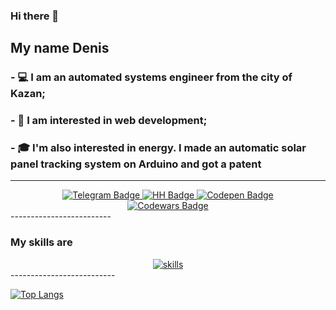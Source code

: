### Hi there 👋

## My name Denis
### - 💻 I am an automated systems engineer from the city of Kazan;
### - 📖 I am interested in web development;
### - 🎓 I'm also interested in energy. I made an automatic solar panel tracking system on Arduino and got a patent


---
<div id="badges" align="center">
  <a href="https://web.telegram.org/k/#@Denis_goto">
    <img src="https://img.shields.io/badge/Telegram-blue?style=for-the-badge&logo=telegram&logoColor=white" alt="Telegram Badge"/>
  </a>
  <a href="https://kazan.hh.ru/resume/58281a32ff09908ece0039ed1f48746b664d76">
    <img src="https://img.shields.io/badge/HeadHunter-red?style=for-the-badge&logo=HeadHunter&logoColor=white" alt="HH Badge"/>
  </a>
  <a href="https://codepen.io/DenisAmirovSS">
    <img src="https://img.shields.io/badge/Codepen-green?style=for-the-badge&logo=Codep&logoColor=green" alt="Codepen Badge"/>
  </a>
</div>

<div id="codewars" align="center">
  <a href="https://www.codewars.com/users/denisamirov">
    <img src="https://www.codewars.com/users/denisamirov/badges/micro" alt="Codewars Badge"/>
  </a>
</div>
-------------------------



### My skills are
<div id="codewars" align="center">
  <a href="https://skillicons.dev">
    <img src="https://skillicons.dev/icons?i=js,html,css,nextjs,nodejs,react,mysql,postgres,py" alt="skills"/>
  </a>
</div>
--------------------------

[![Top Langs](https://github-readme-stats.vercel.app/api/top-langs/?username=anuraghazra)](https://github.com/anuraghazra/github-readme-stats)